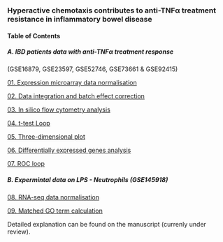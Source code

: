 ### Hyperactive chemotaxis contributes to anti-TNFα treatment resistance in inflammatory bowel disease

#### Table of Contents
##### A. IBD patients data with anti-TNFα treatment response 
(GSE16879, GSE23597, GSE52746, GSE73661 & GSE92415)

[01. Expression microarray data normalisation](https://github.com/paytonyau/anti-TNF-resistance/blob/main/01.microarray.normalisation.R)

[02. Data integration and batch effect correction](https://github.com/paytonyau/anti-TNF-resistance/blob/main/02.ComBat.SVA.R)

[03. In silico flow cytometry analysis](https://github.com/paytonyau/anti-TNF-resistance/blob/main/03A.MCP-Counter.R)

[04. t-test Loop](https://github.com/paytonyau/anti-TNF-resistance/blob/main/04_T-Test.R)

[05. Three-dimensional plot](https://github.com/paytonyau/anti-TNF-resistance/blob/main/05_3D_Plot.R)

[06. Differentially expressed genes analysis](https://github.com/paytonyau/anti-TNF-resistance/blob/main/06_DEGs.R)

[07. ROC loop](https://github.com/paytonyau/anti-TNF-resistance/blob/main/07_ROC.curves.R)

##### B. Expermintal data on LPS - Neutrophils (GSE145918)

[08. RNA-seq data normalisation](https://github.com/paytonyau/anti-TNF-resistance/blob/main/08_LPS_Neutrophils_RNA-seq_Norm.R)

[09. Matched GO term calculation](https://github.com/paytonyau/anti-TNF-resistance/blob/main/09_LPS_Neutrophils_Groups_Comparsions.R)


Detailed explanation can be found on the manuscript (currenly under review).
